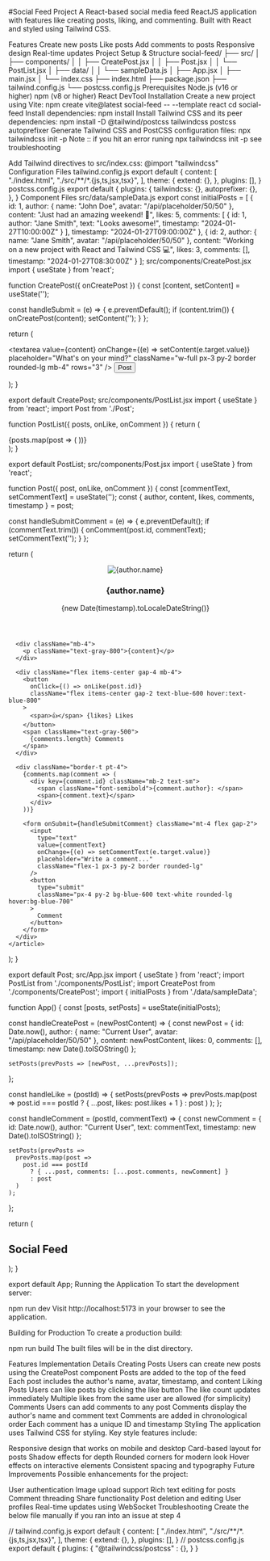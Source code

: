 #Social Feed Project
A React-based social media feed ReactJS application with features like creating posts, liking, and commenting. Built with React and styled using Tailwind CSS.

Features
Create new posts
Like posts
Add comments to posts
Responsive design
Real-time updates
Project Setup & Structure
social-feed/
├── src/
│   ├── components/
│   │   ├── CreatePost.jsx
│   │   ├── Post.jsx
│   │   └── PostList.jsx
│   ├── data/
│   │   └── sampleData.js
│   ├── App.jsx
│   ├── main.jsx
│   └── index.css
├── index.html
├── package.json
├── tailwind.config.js
└── postcss.config.js
Prerequisites
Node.js (v16 or higher)
npm (v8 or higher)
React DevTool
Installation
Create a new project using Vite:
npm create vite@latest social-feed -- --template react
cd social-feed
Install dependencies:
npm install
Install Tailwind CSS and its peer dependencies:
npm install -D @tailwind/postcss tailwindcss postcss autoprefixer
Generate Tailwind CSS and PostCSS configuration files:
npx tailwindcss init -p 
Note :: if you hit an error runing npx tailwindcss init -p see troubleshooting

Add Tailwind directives to src/index.css:
@import "tailwindcss"
Configuration Files
tailwind.config.js
export default {
  content: [
    "./index.html",
    "./src/**/*.{js,ts,jsx,tsx}",
  ],
  theme: {
    extend: {},
  },
  plugins: [],
}
postcss.config.js
export default {
  plugins: {
    tailwindcss: {},
    autoprefixer: {},
  },
}
Component Files
src/data/sampleData.js
export const initialPosts = [
  {
    id: 1,
    author: {
      name: "John Doe",
      avatar: "/api/placeholder/50/50"
    },
    content: "Just had an amazing weekend! 🎉",
    likes: 5,
    comments: [
      {
        id: 1,
        author: "Jane Smith",
        text: "Looks awesome!",
        timestamp: "2024-01-27T10:00:00Z"
      }
    ],
    timestamp: "2024-01-27T09:00:00Z"
  },
  {
    id: 2,
    author: {
      name: "Jane Smith",
      avatar: "/api/placeholder/50/50"
    },
    content: "Working on a new project with React and Tailwind CSS 💻",
    likes: 3,
    comments: [],
    timestamp: "2024-01-27T08:30:00Z"
  }
];
src/components/CreatePost.jsx
import { useState } from 'react';

function CreatePost({ onCreatePost }) {
  const [content, setContent] = useState('');
  
  const handleSubmit = (e) => {
    e.preventDefault();
    if (content.trim()) {
      onCreatePost(content);
      setContent('');
    }
  };

  return (
    <div className="bg-white rounded-lg shadow p-4 mb-6">
      <form onSubmit={handleSubmit}>
        <textarea
          value={content}
          onChange={(e) => setContent(e.target.value)}
          placeholder="What's on your mind?"
          className="w-full px-3 py-2 border rounded-lg mb-4"
          rows="3"
        />
        <button 
          type="submit"
          className="px-4 py-2 bg-blue-600 text-white rounded-lg hover:bg-blue-700"
        >
          Post
        </button>
      </form>
    </div>
  );
}

export default CreatePost;
src/components/PostList.jsx
import { useState } from 'react';
import Post from './Post';

function PostList({ posts, onLike, onComment }) {
  return (
    <div className="space-y-4">
      {posts.map(post => (
        <Post 
          key={post.id}
          post={post}
          onLike={onLike}
          onComment={onComment}
        />
      ))}
    </div>
  );
}

export default PostList;
src/components/Post.jsx
import { useState } from 'react';

function Post({ post, onLike, onComment }) {
  const [commentText, setCommentText] = useState('');
  const { author, content, likes, comments, timestamp } = post;
  
  const handleSubmitComment = (e) => {
    e.preventDefault();
    if (commentText.trim()) {
      onComment(post.id, commentText);
      setCommentText('');
    }
  };

  return (
    <article className="bg-white rounded-lg shadow p-4">
      <header className="flex items-center mb-4">
        <img 
          src={author.avatar} 
          alt={author.name} 
          className="w-12 h-12 rounded-full mr-4"
        />
        <div>
          <h3 className="font-semibold">{author.name}</h3>
          <time className="text-gray-500 text-sm">
            {new Date(timestamp).toLocaleDateString()}
          </time>
        </div>
      </header>
      
      <div className="mb-4">
        <p className="text-gray-800">{content}</p>
      </div>
      
      <div className="flex items-center gap-4 mb-4">
        <button 
          onClick={() => onLike(post.id)}
          className="flex items-center gap-2 text-blue-600 hover:text-blue-800"
        >
          <span>👍</span> {likes} Likes
        </button>
        <span className="text-gray-500">
          {comments.length} Comments
        </span>
      </div>

      <div className="border-t pt-4">
        {comments.map(comment => (
          <div key={comment.id} className="mb-2 text-sm">
            <span className="font-semibold">{comment.author}: </span>
            <span>{comment.text}</span>
          </div>
        ))}
        
        <form onSubmit={handleSubmitComment} className="mt-4 flex gap-2">
          <input
            type="text"
            value={commentText}
            onChange={(e) => setCommentText(e.target.value)}
            placeholder="Write a comment..."
            className="flex-1 px-3 py-2 border rounded-lg"
          />
          <button 
            type="submit"
            className="px-4 py-2 bg-blue-600 text-white rounded-lg hover:bg-blue-700"
          >
            Comment
          </button>
        </form>
      </div>
    </article>
  );
}

export default Post;
src/App.jsx
import { useState } from 'react';
import PostList from './components/PostList';
import CreatePost from './components/CreatePost';
import { initialPosts } from './data/sampleData';

function App() {
  const [posts, setPosts] = useState(initialPosts);
  
  const handleCreatePost = (newPostContent) => {
    const newPost = {
      id: Date.now(),
      author: {
        name: "Current User",
        avatar: "/api/placeholder/50/50"
      },
      content: newPostContent,
      likes: 0,
      comments: [],
      timestamp: new Date().toISOString()
    };
    
    setPosts(prevPosts => [newPost, ...prevPosts]);
  };
  
  const handleLike = (postId) => {
    setPosts(prevPosts => 
      prevPosts.map(post =>
        post.id === postId 
          ? { ...post, likes: post.likes + 1 }
          : post
      )
    );
  };
  
  const handleComment = (postId, commentText) => {
    const newComment = {
      id: Date.now(),
      author: "Current User",
      text: commentText,
      timestamp: new Date().toISOString()
    };
    
    setPosts(prevPosts =>
      prevPosts.map(post =>
        post.id === postId
          ? { ...post, comments: [...post.comments, newComment] }
          : post
      )
    );
  };

  return (
    <div className="container mx-auto max-w-2xl p-4">
      <h1 className="text-3xl font-bold mb-6">Social Feed</h1>
      <CreatePost onCreatePost={handleCreatePost} />
      <PostList 
        posts={posts}
        onLike={handleLike}
        onComment={handleComment}
      />
    </div>
  );
}

export default App;
Running the Application
To start the development server:

npm run dev
Visit http://localhost:5173 in your browser to see the application.

Building for Production
To create a production build:

npm run build
The built files will be in the dist directory.

Features Implementation Details
Creating Posts
Users can create new posts using the CreatePost component
Posts are added to the top of the feed
Each post includes the author's name, avatar, timestamp, and content
Liking Posts
Users can like posts by clicking the like button
The like count updates immediately
Multiple likes from the same user are allowed (for simplicity)
Comments
Users can add comments to any post
Comments display the author's name and comment text
Comments are added in chronological order
Each comment has a unique ID and timestamp
Styling
The application uses Tailwind CSS for styling. Key style features include:

Responsive design that works on mobile and desktop
Card-based layout for posts
Shadow effects for depth
Rounded corners for modern look
Hover effects on interactive elements
Consistent spacing and typography
Future Improvements
Possible enhancements for the project:

User authentication
Image upload support
Rich text editing for posts
Comment threading
Share functionality
Post deletion and editing
User profiles
Real-time updates using WebSocket
Troubleshooting
Create the below file manually if you ran into an issue at step 4

// tailwind.config.js 
export default {
  content: [
    "./index.html",
    "./src/**/*.{js,ts,jsx,tsx}",
  ],
  theme: {
    extend: {},
  },
  plugins: [],
}
// postcss.config.js
export default {
  plugins: {
        "@tailwindcss/postcss" : {},
 }
}
